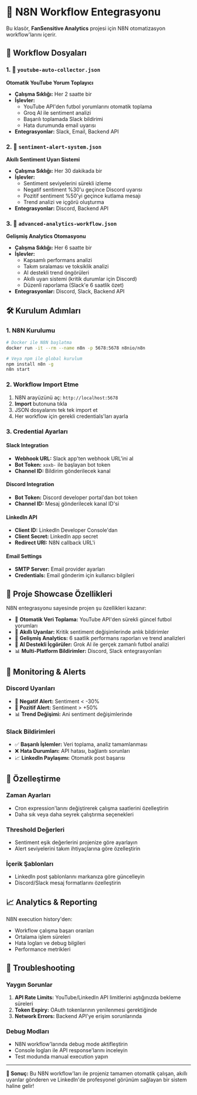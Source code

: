 # 🚀 N8N Workflow Entegrasyonu

Bu klasör, **FanSensitive Analytics** projesi için N8N otomatizasyon workflow'larını içerir.

## 📁 Workflow Dosyaları

### 1. 🔄 `youtube-auto-collector.json`
**Otomatik YouTube Yorum Toplayıcı**
- **Çalışma Sıklığı:** Her 2 saatte bir
- **İşlevler:**
  - YouTube API'den futbol yorumlarını otomatik toplama
  - Groq AI ile sentiment analizi
  - Başarılı toplamada Slack bildirimi
  - Hata durumunda email uyarısı
- **Entegrasyonlar:** Slack, Email, Backend API

### 2. 🚨 `sentiment-alert-system.json`
**Akıllı Sentiment Uyarı Sistemi**
- **Çalışma Sıklığı:** Her 30 dakikada bir
- **İşlevler:**
  - Sentiment seviyelerini sürekli izleme
  - Negatif sentiment %30'u geçince Discord uyarısı
  - Pozitif sentiment %50'yi geçince kutlama mesajı
  - Trend analizi ve içgörü oluşturma
- **Entegrasyonlar:** Discord, Backend API

### 3. 🔬 `advanced-analytics-workflow.json`
**Gelişmiş Analytics Otomasyonu**
- **Çalışma Sıklığı:** Her 6 saatte bir
- **İşlevler:**
  - Kapsamlı performans analizi
  - Takım sıralaması ve toksiklik analizi
  - AI destekli trend öngörüleri
  - Akıllı uyarı sistemi (kritik durumlar için Discord)
  - Düzenli raporlama (Slack'e 6 saatlik özet)
- **Entegrasyonlar:** Discord, Slack, Backend API

## 🛠 Kurulum Adımları

### 1. N8N Kurulumu
```bash
# Docker ile N8N başlatma
docker run -it --rm --name n8n -p 5678:5678 n8nio/n8n

# Veya npm ile global kurulum
npm install n8n -g
n8n start
```

### 2. Workflow Import Etme
1. N8N arayüzünü aç: `http://localhost:5678`
2. **Import** butonuna tıkla
3. JSON dosyalarını tek tek import et
4. Her workflow için gerekli credentials'ları ayarla

### 3. Credential Ayarları

#### Slack Integration
- **Webhook URL:** Slack app'ten webhook URL'ini al
- **Bot Token:** `xoxb-` ile başlayan bot token
- **Channel ID:** Bildirim gönderilecek kanal

#### Discord Integration
- **Bot Token:** Discord developer portal'dan bot token
- **Channel ID:** Mesaj gönderilecek kanal ID'si

#### LinkedIn API
- **Client ID:** LinkedIn Developer Console'dan
- **Client Secret:** LinkedIn app secret
- **Redirect URI:** N8N callback URL'i

#### Email Settings
- **SMTP Server:** Email provider ayarları
- **Credentials:** Email gönderim için kullanıcı bilgileri

## 🎯 Proje Showcase Özellikleri

N8N entegrasyonu sayesinde projen şu özellikleri kazanır:
- 🔄 **Otomatik Veri Toplama:** YouTube API'den sürekli güncel futbol yorumları
- 🚨 **Akıllı Uyarılar:** Kritik sentiment değişimlerinde anlık bildirimler  
- 🔬 **Gelişmiş Analytics:** 6 saatlik performans raporları ve trend analizleri
- 🤖 **AI Destekli İçgörüler:** Grok AI ile gerçek zamanlı futbol analizi
- 📊 **Multi-Platform Bildirimler:** Discord, Slack entegrasyonları

## 📱 Monitoring & Alerts

### Discord Uyarıları
- 🚨 **Negatif Alert:** Sentiment < -30%
- 🎉 **Pozitif Alert:** Sentiment > +50%
- 📊 **Trend Değişimi:** Ani sentiment değişimlerinde

### Slack Bildirimleri
- ✅ **Başarılı İşlemler:** Veri toplama, analiz tamamlanması
- ❌ **Hata Durumları:** API hatası, bağlantı sorunları
- 📈 **LinkedIn Paylaşımı:** Otomatik post başarısı

## 🔧 Özelleştirme

### Zaman Ayarları
- Cron expression'larını değiştirerek çalışma saatlerini özelleştirin
- Daha sık veya daha seyrek çalıştırma seçenekleri

### Threshold Değerleri
- Sentiment eşik değerlerini projenize göre ayarlayın
- Alert seviyelerini takım ihtiyaçlarına göre özelleştirin

### İçerik Şablonları
- LinkedIn post şablonlarını markanıza göre güncelleyin
- Discord/Slack mesaj formatlarını özelleştirin

## 📈 Analytics & Reporting

N8N execution history'den:
- Workflow çalışma başarı oranları
- Ortalama işlem süreleri  
- Hata logları ve debug bilgileri
- Performance metrikleri

## 🚨 Troubleshooting

### Yaygın Sorunlar
1. **API Rate Limits:** YouTube/LinkedIn API limitlerini aştığınızda bekleme süreleri
2. **Token Expiry:** OAuth tokenlarının yenilenmesi gerektiğinde
3. **Network Errors:** Backend API'ye erişim sorunlarında

### Debug Modları
- N8N workflow'larında debug mode aktifleştirin
- Console logları ile API response'larını inceleyin
- Test modunda manual execution yapın

---

**🎯 Sonuç:** Bu N8N workflow'ları ile projeniz tamamen otomatik çalışan, akıllı uyarılar gönderen ve LinkedIn'de profesyonel görünüm sağlayan bir sistem haline gelir!